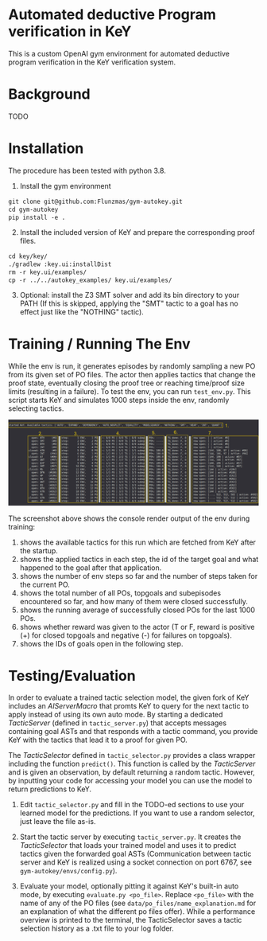 # Automated deductive Program verification in KeY

This is a custom OpenAI gym environment for automated deductive program verification in the KeY verification system.

# Background

TODO

# Installation

The procedure has been tested with python 3.8.


1. Install the gym environment
```
git clone git@github.com:Flunzmas/gym-autokey.git
cd gym-autokey
pip install -e .
```

2. Install the included version of KeY and prepare the corresponding proof files.
```
cd key/key/
./gradlew :key.ui:installDist
rm -r key.ui/examples/
cp -r ../../autokey_examples/ key.ui/examples/
```

3. Optional: install the Z3 SMT solver and add its bin directory to your PATH (If this is skipped, applying the "SMT" tactic to a goal has no effect just like the "NOTHING" tactic).

# Training / Running The Env

While the env is run, it generates episodes by randomly sampling a new PO from its given set of PO files. The actor then applies tactics that change the proof state, eventually closing the proof tree or reaching time/proof size limits (resulting in a failure). To test the env, you can run `test_env.py`. This script starts KeY and simulates 1000 steps inside the env, randomly selecting tactics. 

![autokey_test_scr](autokey_test_scr.png)

The screenshot above shows the console render output of the env during training:

1. shows the available tactics for this run which are fetched from KeY after the startup.
2. shows the applied tactics in each step, the id of the target goal and what happened to the goal after that application.
3. shows the number of env steps so far and the number of steps taken for the current PO.
4. shows the total number of all POs, topgoals and subepisodes encountered so far, and how many of them were closed successfully.
5. shows the running average of successfully closed POs for the last 1000 POs.
6. shows whether reward was given to the actor (T or F, reward is positive (+) for closed topgoals and negative (-) for failures on topgoals).
7. shows the IDs of goals open in the following step. 

# Testing/Evaluation

In order to evaluate a trained tactic selection model, the given fork of KeY includes an _AIServerMacro_ that promts KeY to query for the next tactic to apply instead of using its own auto mode. By starting a dedicated _TacticServer_ (defined in `tactic_server.py`) that accepts messages containing goal ASTs and that responds with a tactic command, you provide KeY with the tactics that lead it to a proof for given PO.

The _TacticSelector_ defined in `tactic_selector.py` provides a class wrapper including the function `predict()`. This function is called by the _TacticServer_ and is given an observation, by default returning a random tactic. However, by inputting your code for accessing your model you can use the model to return predictions to KeY.

1. Edit `tactic_selector.py` and fill in the TODO-ed sections to use your learned model for the predictions. If you want to use a random selector, just leave the file as-is.

2. Start the tactic server by executing `tactic_server.py`. It creates the _TacticSelector_ that loads your trained model and uses it to predict tactics given the forwarded goal ASTs (Communication between tactic server and KeY is realized using a socket connection on port 6767, see `gym-autokey/envs/config.py`).

3. Evaluate your model, optionally pitting it against KeY's built-in auto mode, by executing `evaluate.py <po_file>`. Replace `<po_file>` with the name of any of the PO files (see `data/po_files/name_explanation.md` for an explanation of what the different po files offer). While a performance overview is printed to the terminal, the TacticSelector saves a tactic selection history as a .txt file to your log folder.
